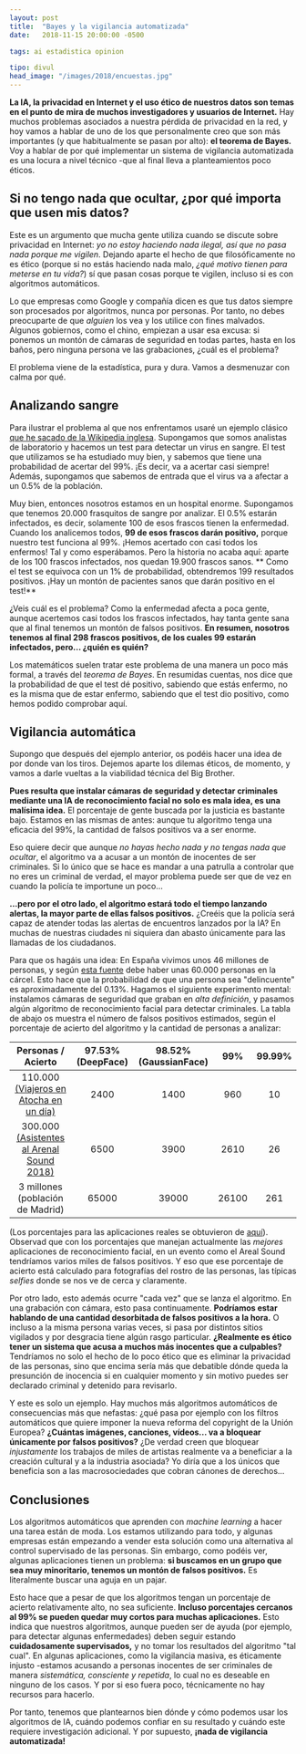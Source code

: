 ```yaml
---
layout: post
title:  "Bayes y la vigilancia automatizada"
date:   2018-11-15 20:00:00 -0500

tags: ai estadistica opinion

tipo: divul
head_image: "/images/2018/encuestas.jpg"
---
```


**La IA, la privacidad en Internet y el uso ético de nuestros datos son temas en el punto de mira de muchos investigadores y usuarios de Internet.** Hay muchos problemas asociados a nuestra pérdida de privacidad en la red, y hoy vamos a hablar de uno de los que personalmente creo que son más importantes (y que habitualmente se pasan por alto): **el teorema de Bayes.** Voy a hablar de por qué implementar un sistema de vigilancia automatizada es una locura a nivel técnico -que al final lleva a planteamientos poco éticos.

## Si no tengo nada que ocultar, ¿por qué importa que usen mis datos?

Este es un argumento que mucha gente utiliza cuando se discute sobre privacidad en Internet: _yo no estoy haciendo nada ilegal, así que no pasa nada porque me vigilen_. Dejando aparte el hecho de que filosóficamente no es ético (porque si no estás haciendo nada malo, _¿qué motivo tienen para meterse en tu vida?_) sí que pasan cosas porque te vigilen, incluso si es con algoritmos automáticos.

Lo que empresas como Google y compañía dicen es que tus datos siempre son procesados por algoritmos, nunca por personas. Por tanto, no debes preocuparte de que _alguien_ los vea y los utilice con fines malvados. Algunos gobiernos, como el chino, empiezan a usar esa excusa: si ponemos un montón de cámaras de seguridad en todas partes, hasta en los baños, pero ninguna persona ve las grabaciones, ¿cuál es el problema?

El problema viene de la estadística, pura y dura. Vamos a desmenuzar con calma por qué.

## Analizando sangre

Para ilustrar el problema al que nos enfrentamos usaré un ejemplo clásico [que he sacado de la Wikipedia inglesa](https://en.wikipedia.org/wiki/Bayes%27_theorem). Supongamos que somos analistas de laboratorio y hacemos un test para detectar un virus en sangre. El test que utilizamos se ha estudiado muy bien, y sabemos que tiene una probabilidad de acertar del 99%. ¡Es decir, va a acertar casi siempre! Además, supongamos que sabemos de entrada que el virus va a afectar a un 0.5% de la población. 

Muy bien, entonces nosotros estamos en un hospital enorme. Supongamos que tenemos 20.000 frasquitos de sangre por analizar. El 0.5% estarán infectados, es decir, solamente 100 de esos frascos tienen la enfermedad. Cuando los analicemos todos, **99 de esos frascos darán positivo,** porque nuestro test funciona al 99%. ¡Hemos acertado con casi todos los enfermos! Tal y como esperábamos.
Pero la historia no acaba aquí: aparte de los 100 frascos infectados, nos quedan 19.900 frascos sanos. **   Como el test se equivoca con un 1% de probabilidad, obtendremos 199 resultados positivos. ¡Hay un montón de pacientes sanos que darán positivo en el test!** 

¿Veis cuál es el problema? Como la enfermedad afecta a poca gente, aunque acertemos casi todos los frascos infectados, hay tanta gente sana que al final tenemos un montón de falsos positivos. **En resumen, nosotros tenemos al final 298 frascos positivos, de los cuales 99 estarán infectados, pero... ¿quién es quién?**

Los matemáticos suelen tratar este problema de una manera un poco más formal, a través del _teorema de Bayes_. En resumidas cuentas, nos dice que la probabilidad de que el test dé positivo, sabiendo que estás enfermo, no es la misma que de estar enfermo, sabiendo que el test dio positivo, como hemos podido comprobar aquí. 

## Vigilancia automática

Supongo que después del ejemplo anterior, os podéis hacer una idea de por donde van los tiros. Dejemos aparte los dilemas éticos, de momento, y vamos a darle vueltas a la viabilidad técnica del Big Brother. 

**Pues resulta que instalar cámaras de seguridad y detectar criminales mediante una IA de reconocimiento facial no solo es mala idea, es una malísima idea.** El porcentaje de gente buscada por la justicia es bastante bajo. Estamos en las mismas de antes: aunque tu algoritmo tenga una eficacia del 99%, la cantidad de falsos positivos va a ser enorme. 

Eso quiere decir que aunque _no hayas hecho nada y no tengas nada que ocultar_, el algoritmo va a acusar a un montón de inocentes de ser criminales. Si lo único que se hace es mandar a una patrulla a controlar que no eres un criminal de verdad, el mayor problema puede ser que de vez en cuando la policía te importune un poco...

**...pero por el otro lado, el algoritmo estará todo el tiempo lanzando alertas, la mayor parte de ellas falsos positivos.** ¿Creéis que la policía será capaz de atender todas las alertas de encuentros lanzados por la IA? En muchas de nuestras ciudades ni siquiera dan abasto únicamente para las llamadas de los ciudadanos. 

Para que os hagáis una idea: En España vivimos unos 46 millones de personas, y según [esta fuente](https://citv.es/blog/cuantos-presos-espana/) debe haber unas 60.000 personas en la cárcel. Esto hace que la probabilidad de que una persona sea "delincuente" es aproximadamente del 0.13%.
Hagamos el siguiente experimento mental: instalamos cámaras de seguridad que graban en _alta definición_, y pasamos algún algoritmo de reconocimiento facial para detectar criminales. La tabla de abajo os muestra el número de falsos positivos estimados, según el porcentaje de acierto del algoritmo y la cantidad de personas a analizar:


| Personas / Acierto |    97.53% (DeepFace)  |  98.52% (GaussianFace) |  99% |  99.99% |
| :-------------------: | :-------------------: | :-------------------: | :-------------------: | :-------------------: | 
| 110.000 [(Viajeros en Atocha en un día)](https://elpais.com/economia/2016/05/27/actualidad/1464374340_246576.html) |  2400  |  1400  |  960  | 10  |
| 300.000 [(Asistentes al Arenal Sound 2018)](https://elpais.com/ccaa/2018/08/06/valencia/1533572717_341256.html) |  6500  |  3900  |  2610  |  26  |
| 3 millones (población de Madrid) |  65000  |  39000  |  26100  |  261  |


(Los porcentajes para las aplicaciones reales se obtuvieron de [aquí](https://www.gemalto.com/govt/biometrics/facial-recognition)). Observad que con los porcentajes que manejan actualmente las _mejores_ aplicaciones de reconocimiento facial, en un evento como el Areal Sound tendríamos varios miles de falsos positivos. Y eso que ese porcentaje de acierto está calculado para fotografías del rostro de las personas, las típicas _selfies_ donde se nos ve de cerca y claramente. 

Por otro lado, esto además ocurre "cada vez" que se lanza el algoritmo. En una grabación con cámara, esto pasa continuamente. **Podríamos estar hablando de una cantidad desorbitada de falsos positivos a la hora.** O incluso a la misma persona varias veces, si pasa por distintos sitios vigilados y por desgracia tiene algún rasgo particular. **¿Realmente es ético tener un sistema que acusa a muchos más inocentes que a culpables?** Tendríamos no solo el hecho de lo poco ético que es eliminar la privacidad de las personas, sino que encima sería más que debatible dónde queda la presunción de inocencia si en cualquier momento y sin motivo puedes ser declarado criminal y detenido para revisarlo.

Y este es solo un ejemplo. Hay muchos más algoritmos automáticos de consecuencias más que nefastas: ¿qué pasa por ejemplo con los filtros automáticos que quiere imponer la nueva reforma del copyright de la Unión Europea? **¿Cuántas imágenes, canciones, vídeos... va a bloquear únicamente por falsos positivos?** ¿De verdad creen que bloquear _injustamente_ los trabajos de miles de artistas realmente va a beneficiar a la creación cultural y a la industria asociada? Yo diría que a los únicos que beneficia son a las macrosociedades que cobran cánones de derechos...

## Conclusiones

Los algoritmos automáticos que aprenden con _machine learning_ a hacer una tarea están de moda. Los estamos utilizando para todo, y algunas empresas están empezando a vender esta solución como una alternativa al control supervisado de las personas. Sin embargo, como podéis ver, algunas aplicaciones tienen un problema: **si buscamos en un grupo que sea muy minoritario, tenemos un montón de falsos positivos.** Es literalmente buscar una aguja en un pajar.

Esto hace que a pesar de que los algoritmos tengan un porcentaje de acierto relativamente alto, no sea suficiente. **Incluso porcentajes cercanos al 99% se pueden quedar muy cortos para muchas aplicaciones.** Esto indica que nuestros algoritmos, aunque pueden ser de ayuda (por ejemplo, para detectar algunas enfermedades) deben seguir estando **cuidadosamente supervisados,** y no tomar los resultados del algoritmo "tal cual". En algunas aplicaciones, como la vigilancia masiva, es éticamente injusto -estamos acusando a personas inocentes de ser criminales de manera _sistemática, consciente y repetida_, lo cual no es deseable en ninguno de los casos. Y por si eso fuera poco, técnicamente no hay recursos para hacerlo.

Por tanto, tenemos que plantearnos bien dónde y cómo podemos usar los algoritmos de IA, cuándo podemos confiar en su resultado y cuándo este requiere investigación adicional. 
Y por supuesto, **¡nada de vigilancia automatizada!** 





